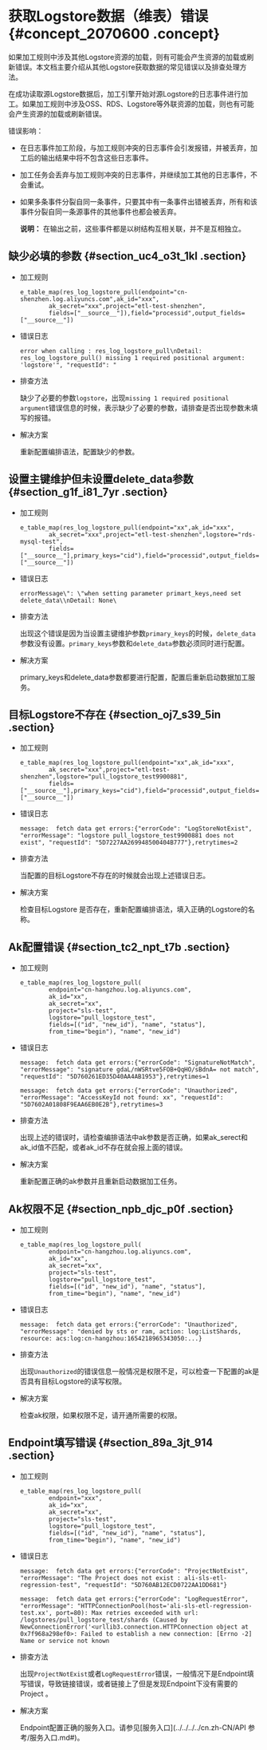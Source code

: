 # 获取Logstore数据（维表）错误 {#concept_2070600 .concept}

如果加工规则中涉及其他Logstore资源的加载，则有可能会产生资源的加载或刷新错误。本文档主要介绍从其他Logstore获取数据的常见错误以及排查处理方法。

在成功读取源Logstore数据后，加工引擎开始对源Logstore的日志事件进行加工。如果加工规则中涉及OSS、RDS、Logstore等外联资源的加载，则也有可能会产生资源的加载或刷新错误。

错误影响：

-   在日志事件加工阶段，与加工规则冲突的日志事件会引发报错，并被丢弃，加工后的输出结果中将不包含这些日志事件。
-   加工任务会丢弃与加工规则冲突的日志事件，并继续加工其他的日志事件，不会重试。
-   如果多条事件分裂自同一条事件，只要其中有一条事件出错被丢弃，所有和该事件分裂自同一条源事件的其他事件也都会被丢弃。

    **说明：** 在输出之前，这些事件都是以树结构互相关联，并不是互相独立。


## 缺少必填的参数 {#section_uc4_o3t_1kl .section}

-   加工规则

    ``` {#codeblock_hki_ssi_55r}
    e_table_map(res_log_logstore_pull(endpoint="cn-shenzhen.log.aliyuncs.com",ak_id="xxx",
            ak_secret="xxx",project="etl-test-shenzhen",
            fields=["__source__"]),field="processid",output_fields=["__source__"])
    ```

-   错误日志

    ``` {#codeblock_0oa_7xe_och}
    error when calling : res_log_logstore_pull\nDetail: res_log_logstore_pull() missing 1 required positional argument: 'logstore'", "requestId": "
    ```

-   排查方法

    缺少了必要的参数`logstore`，出现`missing 1 required positional argument`错误信息的时候，表示缺少了必要的参数，请排查是否出现参数未填写的报错。

-   解决方案

    重新配置编排语法，配置缺少的参数。


## 设置主键维护但未设置delete\_data参数 {#section_g1f_i81_7yr .section}

-   加工规则

    ``` {#codeblock_rf7_nq2_8s2}
    e_table_map(res_log_logstore_pull(endpoint="xx",ak_id="xxx",
            ak_secret="xxx",project="etl-test-shenzhen",logstore="rds-mysql-test",
            fields=["__source__"],primary_keys="cid"),field="processid",output_fields=["__source__"])
    ```

-   错误日志

    ``` {#codeblock_roq_25y_4hi}
    errorMessage\": \"when setting parameter primart_keys,need set delete_data\\nDetail: None\
    ```

-   排查方法

    出现这个错误是因为当设置主键维护参数`primary_keys`的时候，`delete_data`参数没有设置。`primary_keys`参数和`delete_data`参数必须同时进行配置。

-   解决方案

    primary\_keys和delete\_data参数都要进行配置，配置后重新启动数据加工服务。


## 目标Logstore不存在 {#section_oj7_s39_5in .section}

-   加工规则

    ``` {#codeblock_saa_363_0uo}
    e_table_map(res_log_logstore_pull(endpoint="xx",ak_id="xxx",
            ak_secret="xxx",project="etl-test-shenzhen",logstore="pull_logstore_test9900881",
            fields=["__source__"],primary_keys="cid"),field="processid",output_fields=["__source__"])
    ```

-   错误日志

    ``` {#codeblock_20o_k5z_407}
    message:  fetch data get errors:{"errorCode": "LogStoreNotExist", "errorMessage": "logstore pull_logstore_test9900881 does not exist", "requestId": "5D7227AA269948500404B777"},retrytimes=2
    ```

-   排查方法

    当配置的目标Logstore不存在的时候就会出现上述错误日志。

-   解决方案

    检查目标Logstore 是否存在，重新配置编排语法，填入正确的Logstore的名称。


## Ak配置错误 {#section_tc2_npt_t7b .section}

-   加工规则

    ``` {#codeblock_sbl_nju_vs8}
    e_table_map(res_log_logstore_pull(
            endpoint="cn-hangzhou.log.aliyuncs.com",
            ak_id="xx",
            ak_secret="xx",
            project="sls-test",
            logstore="pull_logstore_test",
            fields=[("id", "new_id"), "name", "status"],
            from_time="begin"), "name", "new_id")
    ```

-   错误日志

    ``` {#codeblock_kzw_n2l_jq5}
    message:  fetch data get errors:{"errorCode": "SignatureNotMatch", "errorMessage": "signature gdaL/nWSRtve5FOB+QqHO/sBdnA= not match", "requestId": "5D760261ED35D40AA4AB1953"},retrytimes=1
    ```

    ``` {#codeblock_d8o_ncy_plb}
    message:  fetch data get errors:{"errorCode": "Unauthorized", "errorMessage": "AccessKeyId not found: xx", "requestId": "5D7602A01808F9EAA6EB0E2B"},retrytimes=3
    ```

-   排查方法

    出现上述的错误时，请检查编排语法中ak参数是否正确，如果ak\_serect和ak\_id值不匹配，或者ak\_id不存在就会报上面的错误。

-   解决方案

    重新配置正确的ak参数并且重新启动数据加工任务。


## Ak权限不足 {#section_npb_djc_p0f .section}

-   加工规则

    ``` {#codeblock_spf_d8u_sou}
    e_table_map(res_log_logstore_pull(
            endpoint="cn-hangzhou.log.aliyuncs.com",
            ak_id="xx",
            ak_secret="xx",
            project="sls-test",
            logstore="pull_logstore_test",
            fields=[("id", "new_id"), "name", "status"],
            from_time="begin"), "name", "new_id")
    ```

-   错误日志

    ``` {#codeblock_php_vs1_ox0}
    message:  fetch data get errors:{"errorCode": "Unauthorized", "errorMessage": "denied by sts or ram, action: log:ListShards, resource: acs:log:cn-hangzhou:1654218965343050:...}
    ```

-   排查方法

    出现`Unauthorized`的错误信息一般情况是权限不足，可以检查一下配置的ak是否具有目标Logstore的读写权限。

-   解决方案

    检查ak权限，如果权限不足，请开通所需要的权限。


## Endpoint填写错误 {#section_89a_3jt_914 .section}

-   加工规则

    ``` {#codeblock_0wt_4fu_xm5}
    e_table_map(res_log_logstore_pull(
            endpoint="xxx",
            ak_id="xx",
            ak_secret="xx",
            project="sls-test",
            logstore="pull_logstore_test",
            fields=[("id", "new_id"), "name", "status"],
            from_time="begin"), "name", "new_id")
    ```

-   错误日志

    ``` {#codeblock_wan_ral_q13}
    message:  fetch data get errors:{"errorCode": "ProjectNotExist", "errorMessage": "The Project does not exist : ali-sls-etl-regression-test", "requestId": "5D760AB12ECD0722AA1DD681"}
    ```

    ``` {#codeblock_2ra_uh5_qzo}
    message:  fetch data get errors:{"errorCode": "LogRequestError", "errorMessage": "HTTPConnectionPool(host='ali-sls-etl-regression-test.xx', port=80): Max retries exceeded with url: /logstores/pull_logstore_test/shards (Caused by NewConnectionError('<urllib3.connection.HTTPConnection object at 0x7f968a298ef0>: Failed to establish a new connection: [Errno -2] Name or service not known
    ```

-   排查方法

    出现`ProjectNotExist`或者`LogRequestError`错误，一般情况下是Endpoint填写错误，导致链接错误，或者链接上了但是发现Endpoint下没有需要的Project 。

-   解决方案

    Endpoint配置正确的服务入口。请参见[服务入口](../../../../cn.zh-CN/API 参考/服务入口.md#)。


